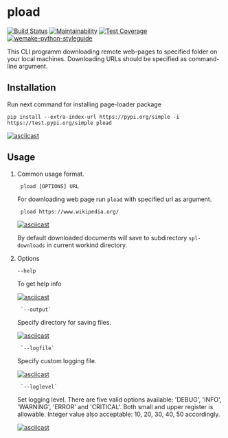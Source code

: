 # pload

[![Build Status](https://github.com/StepanenkoArtem/python-project-lvl3/workflows/Build/badge.svg)](https://github.com/StepanenkoArtem/python-project-lvl3/actions)
[![Maintainability](https://api.codeclimate.com/v1/badges/0c5f98e70a04ca23c02c/maintainability)](https://codeclimate.com/github/StepanenkoArtem/python-project-lvl3/maintainability)
[![Test Coverage](https://codecov.io/gh/StepanenkoArtem/python-project-lvl3/branch/master/graph/badge.svg)](https://codecov.io/gh/StepanenkoArtem/python-project-lvl3)
[![wemake-python-styleguide](https://img.shields.io/badge/style-wemake-000000.svg)](https://github.com/wemake-services/wemake-python-styleguide)

This CLI programm downloading remote web-pages to specified folder on your local machines.
Downloading URLs should be specified as command-line argument.

## Installation

Run next command for installing page-loader package

    pip install --extra-index-url https://pypi.org/simple -i https://test.pypi.org/simple pload

[![asciicast](https://asciinema.org/a/KXmqyaTyhWarVXOy3J8Jmtuku.svg)](https://asciinema.org/a/KXmqyaTyhWarVXOy3J8Jmtuku)

## Usage

1. Common usage format.

        pload [OPTIONS] URL

    For downloading web page run `pload` with specified url as argument.

        pload https://www.wikipedia.org/

    [![asciicast](https://asciinema.org/a/EIBtD72GWWeFbjueid5vNRf99.svg)](https://asciinema.org/a/EIBtD72GWWeFbjueid5vNRf99)

    By default downloaded documents will save to subdirectory `spl-downloads` in current workind directory.

2. Options

    `--help`

    To get help info

    [![asciicast](https://asciinema.org/a/fGw6BmDu2GV6Q3NJbYQGwlG1i.svg)](https://asciinema.org/a/fGw6BmDu2GV6Q3NJbYQGwlG1i)

        `--output`
    Specify directory for saving files.

    [![asciicast](https://asciinema.org/a/LzIR8SY1pxR9g7AjE9xLiBAp0.svg)](https://asciinema.org/a/LzIR8SY1pxR9g7AjE9xLiBAp0)

        `--logfile`

    Specify custom logging file.

    [![asciicast](https://asciinema.org/a/ZGA8kbeVLvj5eHKu86tXpBuTf.svg)](https://asciinema.org/a/ZGA8kbeVLvj5eHKu86tXpBuTf)

        `--loglevel`

    Set logging level. There are five valid options available: 'DEBUG', 'INFO', 'WARNING', 'ERROR' and 'CRITICAL'. Both small and upper register is allowable. Integer value also acceptable: 10, 20, 30, 40, 50 accordingly.

    [![asciicast](https://asciinema.org/a/cdjanRBHrBoq36hgtm5UE8cpN.svg)](https://asciinema.org/a/cdjanRBHrBoq36hgtm5UE8cpN)
